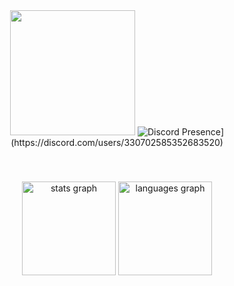 <div align="center">
    <img height="200" src="https://66.media.tumblr.com/tumblr_m7p4frvYfl1rup2f3o1_400.gif">
    <img src="
        
[![Discord Presence](https://lanyard.cnrad.dev/api/330702585352683520?theme=dark&bg=000000&animated=true&hideDiscrim=true&borderRadius=10px&idleMessage=Probably%20doing%20something%20else...)](https://discord.com/users/330702585352683520)

</div>






    
  </div>

<br>



### 

<div align="center">
  <img src="https://github-readme-stats.vercel.app/api?username=dnnyzap&hide_title=true&hide_rank=false&show_icons=true&include_all_commits=true&count_private=true&disable_animations=false&card_width=320&theme=gotham&locale=en&hide_border=false&order=1" height="150" alt="stats graph"  />
  <img src="https://github-readme-stats.vercel.app/api/top-langs?username=dnnyzap&locale=en&hide_title=false&layout=compact&card_width=320&langs_count=5&theme=gotham&hide_border=false&order=2" height="150" alt="languages graph"  />
</div>





##
  
